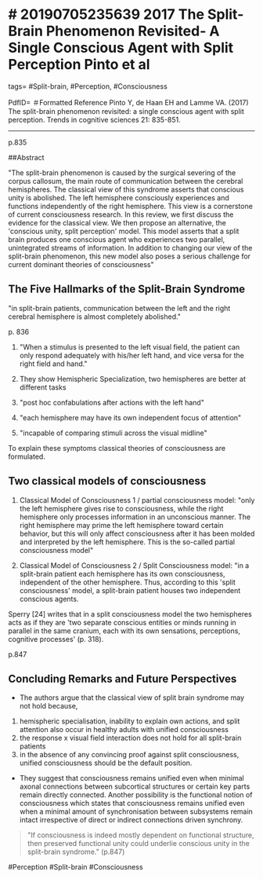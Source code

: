 # \# 20190705235639 2017 The Split-Brain Phenomenon Revisited- A Single Conscious Agent with Split Perception Pinto et al


tags= #Split-brain, #Perception, #Consciousness

PdfID= ＃Formatted Reference Pinto Y, de Haan EH and Lamme VA. (2017) The split-brain phenomenon revisited: a single conscious agent with split perception. Trends in cognitive sciences 21: 835-851.

------------------------------------------------------------------------

p.835

\#\#Abstract

\"The split-brain phenomenon is caused by the surgical severing of the corpus callosum, the main route of communication between the cerebral hemispheres. The classical view of this syndrome asserts that conscious unity is abolished. The left hemisphere consciously experiences and functions independently of the right hemisphere. This view is a cornerstone of current consciousness research. In this review, we first discuss the evidence for the classical view. We then propose an alternative, the 'conscious unity, split perception' model. This model asserts that a split brain produces one conscious agent who experiences two parallel, unintegrated streams of information. In addition to changing our view of the split-brain phenomenon, this new model also poses a serious challenge for current dominant theories of consciousness\"

## The Five Hallmarks of the Split-Brain Syndrome

\"in split-brain patients, communication between the left and the right cerebral hemisphere is almost completely abolished.\"

p\. 836

1.  \"When a stimulus is presented to the left visual field, the patient can only respond adequately with his/her left hand, and vice versa for the right field and hand.\"

2.  They show Hemispheric Specialization, two hemispheres are better at different tasks

3.  \"post hoc confabulations after actions with the left hand\"

4.  \"each hemisphere may have its own independent focus of attention\"

5.  \"incapable of comparing stimuli across the visual midline\"

To explain these symptoms classical theories of consciousness are formulated.

## Two classical models of consciousness

1.  Classical Model of Consciousness 1 / partial consciousness model: \"only the left hemisphere gives rise to consciousness, while the right hemisphere only processes information in an unconscious manner. The right hemisphere may prime the left hemisphere toward certain behavior, but this will only affect consciousness after it has been molded and interpreted by the left hemisphere. This is the so-called partial consciousness model\"

2.  Classical Model of Consciousness 2 / Split Consciousness model: \"in a split-brain patient each hemisphere has its own consciousness, independent of the other hemisphere. Thus, according to this 'split consciousness' model, a split-brain patient houses two independent conscious agents.

Sperry \[24\] writes that in a split consciousness model the two hemispheres acts as if they are 'two separate conscious entities or minds running in parallel in the same cranium, each with its own sensations, perceptions, cognitive processes' (p. 318).

p.847

## Concluding Remarks and Future Perspectives

-   The authors argue that the classical view of split brain syndrome may not hold because,

1.  hemispheric specialisation, inability to explain own actions, and split attention also occur in healthy adults with unified consciousness
2.  the response x visual field interaction does not hold for all split-brain patients
3.  in the absence of any convincing proof against split consciousness, unified consciousness should be the default position.

-   They suggest that consciousness remains unified even when minimal axonal connections between subcortical structures or certain key parts remain directly connected. Another possibility is the functional notion of consciousness which states that consciousness remains unified even when a minimal amount of synchronisation between subsystems remain intact irrespective of direct or indirect connections driven synchrony.

> \"If consciousness is indeed mostly dependent on functional structure, then preserved functional unity could underlie conscious unity in the split-brain syndrome.\" (p.847)

\#Perception \#Split-brain \#Consciousness
